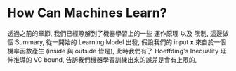 # How Can Machines Learn?
透過之前的章節, 我們已經瞭解到了機器學習上的一些 運作原理 以及 限制, 這邊做個 Summary, 從一開始的 Learning Model 出發, 假設我們的 input **x**  來自於一個機率函數產生 (inside 與 outside 皆是), 此時我們有了 Hoeffding's Inequality 延伸推導的 VC bound, 告訴我們機器學習訓練出來的誤差是會有上限的,
